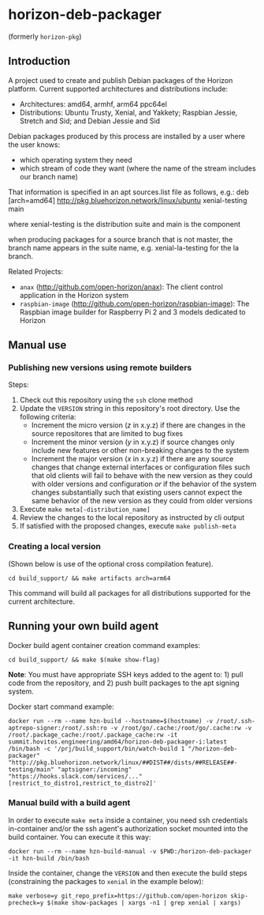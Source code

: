 # horizon-deb-packager

(formerly `horizon-pkg`)

## Introduction

A project used to create and publish Debian packages of the Horizon platform. Current supported architectures and distributions include:

 * Architectures: amd64, armhf, arm64 ppc64el
 * Distributions: Ubuntu Trusty, Xenial, and Yakkety; Raspbian Jessie, Stretch and Sid; and Debian Jessie and Sid

Debian packages produced by this process are installed by a user where the user knows:
 * which operating system they need
 * which stream of code they want (where the name of the stream includes our branch name)

That information is specified in an apt sources.list file as follows, e.g.:
deb [arch=amd64] http://pkg.bluehorizon.network/linux/ubuntu xenial-testing main

where xenial-testing is the distribution suite and main is the component

when producing packages for a source branch that is not master, the branch name appears in the suite name, e.g. xenial-la-testing for the la branch.

Related Projects:

 * `anax` (http://github.com/open-horizon/anax): The client control application in the Horizon system
 * `raspbian-image` (http://github.com/open-horizon/raspbian-image): The Raspbian image builder for Raspberry Pi 2 and 3 models dedicated to Horizon

## Manual use

### Publishing new versions using remote builders

Steps:

1. Check out this repository using the `ssh` clone method
2. Update the `VERSION` string in this repository's root directory. Use the following criteria:
    * Increment the micro version (*z* in x.y.z) if there are changes in the source repositores that are limited to bug fixes
    * Increment the minor version (*y* in x.y.z) if source changes only include new features or other non-breaking changes to the system
    * Increment the major version (*x* in x.y.z) if there are any source changes  that change external interfaces or configuration files such that old clients will fail to behave with the new version as they could with older versions and configuration *or* if the behavior of the system changes substantially such that existing users cannot expect the same behavior of the new version as they could from older versions
3. Execute `make meta[-distribution_name]`
4. Review the changes to the local repository as instructed by cli output
5. If satisfied with the proposed changes, execute `make publish-meta`

### Creating a local version

(Shown below is use of the optional cross compilation feature).

    cd build_support/ && make artifacts arch=arm64

This command will build all packages for all distributions supported for the current architecture.

## Running your own build agent

Docker build agent container creation command examples:

    cd build_support/ && make $(make show-flag)

**Note**: You must have appropriate SSH keys added to the agent to: 1) pull code from the repository, and 2) push built packages to the apt signing system.

Docker start command example:

    docker run --rm --name hzn-build --hostname=$(hostname) -v /root/.ssh-aptrepo-signer:/root/.ssh:ro -v /root/go/.cache:/root/go/.cache:rw -v /root/.package_cache:/root/.package_cache:rw -it summit.hovitos.engineering/amd64/horizon-deb-packager-i:latest /bin/bash -c '/prj/build_support/bin/watch-build 1 "/horizon-deb-packager" "http://pkg.bluehorizon.network/linux/##DIST##/dists/##RELEASE##-testing/main" "aptsigner:/incoming" "https://hooks.slack.com/services/..." [restrict_to_distro1,restrict_to_distro2]'

### Manual build with a build agent

In order to execute `make meta` inside a container, you need ssh credentials in-container and/or the ssh agent's authorization socket mounted into the build container. You can execute it this way:

    docker run --rm --name hzn-build-manual -v $PWD:/horizon-deb-packager -it hzn-build /bin/bash

Inside the container, change the `VERSION` and then execute the build steps (constraining the packages to `xenial` in the example below):

    make verbose=y git_repo_prefix=https://github.com/open-horizon skip-precheck=y $(make show-packages | xargs -n1 | grep xenial | xargs)
